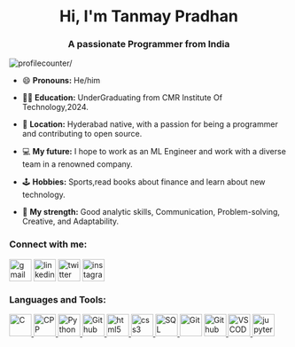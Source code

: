 
<h1 align="center">Hi, I'm Tanmay Pradhan</h1>
<h3 align="center">A passionate Programmer from India</h3>

<p align="left"> <img src=https://komarev.com/ghpvc/?username=tanmaypradhan4112&label=PROFILE+VIEWS alt=profilecounter/> </p>

- 😄 **Pronouns:** He/him

- 👨‍🎓 **Education:** UnderGraduating from CMR Institute Of Technology,2024.

- 🌆 **Location:** Hyderabad native, with a passion for being a programmer and contributing to open source.

- 💻 **My future:** I hope to work as an ML Engineer and work with a diverse team in a renowned company.

- 🕹 **Hobbies:** Sports,read books about finance and learn about new technology.

- 💪 **My strength:** Good analytic skills, Communication, Problem-solving, Creative, and Adaptability.

<h3 align="left">Connect with me:</h3>
<p align="left">
<a href="tanmaypradhan4112@gmail.com" target="_blank"><img align="center" src="https://img.icons8.com/ios-filled/344/gmail-new.png" alt="gmail" height="40" width="40"/></a>
<a href="https://www.linkedin.com/in/tanmay-pradhan-368109212/" target="_blank"><img align="center" src="https://cdn.jsdelivr.net/npm/simple-icons@3.0.1/icons/linkedin.svg" alt="linkedin" height="40" width="40"/></a>
<a href="https://twitter.com/Tanmaypradhan__" target="_blank"><img align="center" src="https://cdn.jsdelivr.net/npm/simple-icons@3.0.1/icons/twitter.svg" alt="twitter" height="40" width="40" /></a>
<a href="https://instagram.com/tanmaypradhan_" target="_blank"><img align="center" src="https://cdn.jsdelivr.net/npm/simple-icons@3.0.1/icons/instagram.svg" alt="instagram" height="40" width="40" /></a>
</p>

<h3 align="left">Languages and Tools:</h3>
<p align="left">
<!-- icon by https://www.flaticon.com/ -->
<a href="https://en.wikipedia.org/wiki/C_(programming_language)" target="_blank"> <img 
src="https://cdn-icons.flaticon.com/png/512/3665/premium/3665899.png?token=exp=1657552746~hmac=d735707897fcc22451d5e166add6ba6f" alt="C" width="40" height="40"/> </a>
<a href="https://developer.mozilla.org/en-US/docs/Web/JavaScript" target="_blank"><img 
src="https://img.icons8.com/ios-filled/344/c-plus-plus.png" alt="CPP" width="40" height="40"/> </a>
<a href="https://en.wikipedia.org/wiki/C_(programming_language)" target="_blank"> <img 
src="https://cdn-icons-png.flaticon.com/512/1822/1822920.png" alt="Python" width="40" height="40"/> </a>
<a href="https://developer.mozilla.org/en-US/docs/Web/JavaScript" target="_blank"><img 
src="https://img.icons8.com/ios/344/java-coffee-cup-logo--v1.png" alt="Github" width="40" height="40"/> </a>
<a href="https://www.w3.org/html/" target="_blank"> <img 
src="https://cdn-icons-png.flaticon.com/512/25/25252.png" alt="html5" width="40" height="40"/> </a>
<a href="https://www.w3schools.com/css/" target="_blank"> <img 
src="https://cdn-icons-png.flaticon.com/512/732/732007.png" alt="css3" width="40" height="40"/> </a>
<a href="https://developer.mozilla.org/en-US/docs/Web/JavaScript" target="_blank"><img 
src="https://cdn-icons-png.flaticon.com/512/288/288882.png" alt="SQL" width="40" height="40"/> </a>
<a href="https://developer.mozilla.org/en-US/docs/Web/JavaScript" target="_blank"><img 
src="https://cdn-icons.flaticon.com/png/512/4626/premium/4626050.png?token=exp=1657553546~hmac=4b34f8fc232e6a53edfa2a32ff107cbf" alt="Git" width="40" height="40"/></a>
<a href="https://developer.mozilla.org/en-US/docs/Web/JavaScript" target="_blank"><img 
src="https://cdn-icons-png.flaticon.com/512/1051/1051326.png" alt="Github" width="40" height="40"/> </a>
<a href="https://developer.mozilla.org/en-US/docs/Web/JavaScript" target="_blank"><img 
src="https://img.icons8.com/ios-filled/344/visual-studio.png" alt="VSCODE" width="40" height="40"/> </a>
<a href="https://developer.mozilla.org/en-US/docs/Web/JavaScript" target="_blank"><img 
src="https://img.icons8.com/ios-filled/344/jupyter.png" alt="jupyter notebook" width="40" height="40"/> </a>
